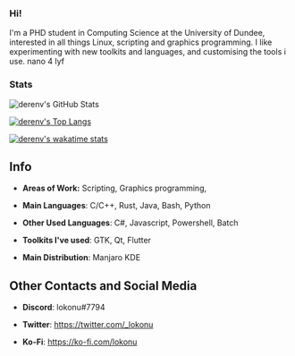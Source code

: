 ### Hi!

I'm a PHD student in Computing Science at the University of Dundee, interested in all things Linux, scripting and graphics programming. I like experimenting with new toolkits and languages, and customising the tools i use. nano 4 lyf

### Stats

![derenv's GitHub Stats](https://github-readme-stats.vercel.app/api?username=derenv&show_icons=true&include_all_commits=true&count_private=true&theme=solarized-dark)

[![derenv's Top Langs](https://github-readme-stats.vercel.app/api/top-langs/?username=derenv&langs_count=50&theme=solarized-dark&layout=compact)](https://github.com/anuraghazra/github-readme-stats)

[![derenv's wakatime stats](https://github-readme-stats.vercel.app/api/wakatime?username=lokonu&theme=solarized-dark)](https://github.com/anuraghazra/github-readme-stats)

<!--
https://github.com/anuraghazra/github-readme-stats
**derenv/derenv** is a ✨ _special_ ✨ repository because its `README.md` (this file) appears on your GitHub profile.
-->

## Info
* **Areas of Work:** Scripting, Graphics programming, 

* **Main Languages**: C/C++, Rust, Java, Bash, Python

* **Other Used Languages**: C#, Javascript, Powershell, Batch

* **Toolkits I've used**: GTK, Qt, Flutter

* **Main Distribution**: Manjaro KDE

## Other Contacts and Social Media
* **Discord**: lokonu#7794

* **Twitter**: https://twitter.com/_lokonu

* **Ko-Fi**: https://ko-fi.com/lokonu

<!--
The above section is straight up taken from https://github.com/ItzSwirlz/ItzSwirlz/edit/main/README.md
-->
